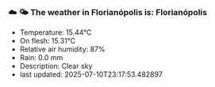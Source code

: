 ### ☁️ 🌤️  The weather in Florianópolis is: Florianópolis

- Temperature: 15.44°C
- On flesh: 15.31°C
- Relative air humidity: 87%
- Rain: 0.0 mm
- Description: Clear sky
- last updated: 2025-07-10T23:17:53.482897
